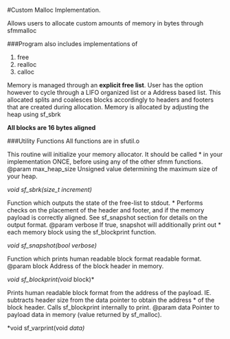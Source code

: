 #Custom Malloc Implementation. 

Allows users to allocate custom amounts of memory in bytes through sfmmalloc

###Program also includes implementations of 
1. free
2. realloc
3. calloc 


Memory is managed through an **explicit free list**.
User has the option however to cycle through a LIFO organized list or a Address based list. This allocated splits and coalesces blocks accordingly to headers and footers that are created during allocation. 
Memory is allocated by adjusting the heap using sf_sbrk

**All blocks are 16 bytes aligned**

###Utility Functions
All functions are in sfutil.o

 

This routine will initialize your memory allocator. It should be called * in your implementation ONCE, before using any of the other sfmm functions.
@param max_heap_size Unsigned value determining the maximum size of your heap.


*void sf_sbrk(size_t increment)*


 Function which outputs the state of the free-list to stdout. * Performs checks on the placement of the header and footer, and if the memory payload is correctly aligned. See sf_snapshot section for details on the output format.
 @param verbose If true, snapshot will additionally print out * each memory block using the sf_blockprint function.


*void sf_snapshot(bool verbose)*

Function which prints human readable block format readable format.
@param block Address of the block header in memory. 


*void sf_blockprint(void* block)*


Prints human readable block format from the address of the payload. IE. subtracts header size from the data pointer to obtain the address * of the block header. Calls sf_blockprint internally to print.
@param data Pointer to payload data in memory (value returned by sf_malloc).


*void sf_varprint(void *data)*






